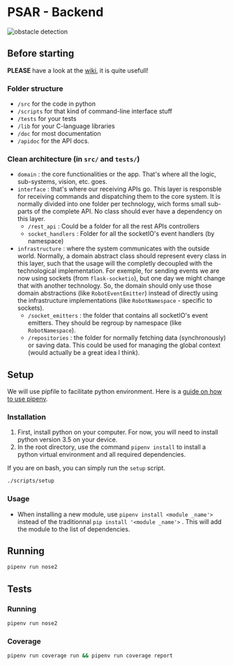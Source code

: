 # PSAR - Backend

![obstacle detection](https://user-images.githubusercontent.com/32545895/79995493-49afdb80-8485-11ea-9100-70d93fb9326a.gif)

## Before starting

**PLEASE** have a look at the [wiki](../wiki/README.md), it is quite usefull!

### Folder structure

- `/src` for the code in python
- `/scripts` for that kind of command-line interface stuff
- `/tests` for your tests
- `/lib` for your C-language libraries
- `/doc` for most documentation
- `/apidoc` for the API docs.

### Clean architecture (in `src/` and `tests/`)

- `domain` : the core functionalities or the app. That's where all the logic, sub-systems, vision, etc. goes.
- `interface` : that's where our receiving APIs go. This layer is responsble for receiving commands and dispatching them to the core system. It is normally divided into one folder per technology, wich forms small sub-parts of the complete API. No class should ever have a dependency on this layer.
  - `/rest_api` : Could be a folder for all the rest APIs controllers
  - `socket_handlers` : Folder for all the socketIO's event handlers (by namespace)
- `infrastructure` : where the system communicates with the outside world. Normally, a domain abstract class should represent every class in this layer, such that the usage will the completly decoupled with the technological implementation. For exemple, for sending events we are now using sockets (from `flask-socketio`), but one day we might change that with another technology. So, the domain should only use those domain abstractions (like `RobotEventEmitter`) instead of directly using the infrastructure implementations (like `RobotNamespace` - specific to sockets).
  - `/socket_emitters` : the folder that contains all socketIO's event emitters. They should be regroup by namespace (like `RobotNamespace`).
  - `/repositories` : the folder for normally fetching data (synchronously) or saving data. This could be used for managing the global context (would actually be a great idea I think).

## Setup

We will use pipfile to facilitate python environment. Here is a [guide on how to use pipenv](https://realpython.com/pipenv-guide/).

### Installation

1. First, install python on your computer. For now, you will need to install python version 3.5 on your device.
2. In the root directory, use the command `pipenv install` to install a python virtual environment and all required dependencies.

If you are on bash, you can simply run the `setup` script.

```bash
./scripts/setup
```

### Usage

- When installing a new module, use `pipenv install <module _name'>` instead of the traditionnal `pip install '<module _name'>` . This will add the module to the list of dependencies.

## Running

```bash
pipenv run nose2
```

## Tests

### Running

```bash
pipenv run nose2
```

### Coverage

```bash
pipenv run coverage run && pipenv run coverage report
```
